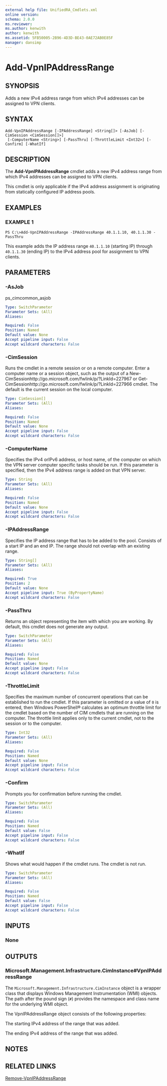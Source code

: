 ```yaml
---
external help file: UnifiedRA_Cmdlets.xml
online version: 
schema: 2.0.0
ms.reviewer:
ms.author: kenwith
author: kenwith
ms.assetid: 5FB50005-2B96-4D3D-BE43-0AE72AB0E85F
manager: dansimp
---
```


# Add-VpnIPAddressRange

## SYNOPSIS
Adds a new IPv4 address range from which IPv4 addresses can be assigned to VPN clients.

## SYNTAX

```
Add-VpnIPAddressRange [-IPAddressRange] <String[]> [-AsJob] [-CimSession <CimSession[]>]
 [-ComputerName <String>] [-PassThru] [-ThrottleLimit <Int32>] [-Confirm] [-WhatIf]
```

## DESCRIPTION
The **Add-VpnIPAddressRange** cmdlet adds a new IPv4 address range from which IPv4 addresses can be assigned to VPN clients.

This cmdlet is only applicable if the IPv4 address assignment is originating from statically configured IP address pools.

## EXAMPLES

### EXAMPLE 1
```
PS C:\>Add-VpnIPAddressRange -IPAddressRange 40.1.1.10, 40.1.1.30 -PassThru
```

This example adds the IP address range `40.1.1.10` (starting IP) through `40.1.1.30` (ending IP) to the IPv4 address pool for assignment to VPN clients.

## PARAMETERS

### -AsJob
ps_cimcommon_asjob

```yaml
Type: SwitchParameter
Parameter Sets: (All)
Aliases: 

Required: False
Position: Named
Default value: None
Accept pipeline input: False
Accept wildcard characters: False
```

### -CimSession
Runs the cmdlet in a remote session or on a remote computer.
Enter a computer name or a session object, such as the output of a New-CimSessionhttp://go.microsoft.com/fwlink/p/?LinkId=227967 or Get-CimSessionhttp://go.microsoft.com/fwlink/p/?LinkId=227966 cmdlet.
The default is the current session on the local computer.

```yaml
Type: CimSession[]
Parameter Sets: (All)
Aliases: 

Required: False
Position: Named
Default value: None
Accept pipeline input: False
Accept wildcard characters: False
```

### -ComputerName
Specifies the IPv4 orIPv6 address, or host name, of the computer on which the VPN server computer specific tasks should be run.
If this parameter is specified, then the IPv4 address range is added on that VPN server.

```yaml
Type: String
Parameter Sets: (All)
Aliases: 

Required: False
Position: Named
Default value: None
Accept pipeline input: False
Accept wildcard characters: False
```

### -IPAddressRange
Specifies the IP address range that has to be added to the pool.
Consists of a start IP and an end IP.
The range should not overlap with an existing range.

```yaml
Type: String[]
Parameter Sets: (All)
Aliases: 

Required: True
Position: 2
Default value: None
Accept pipeline input: True (ByPropertyName)
Accept wildcard characters: False
```

### -PassThru
Returns an object representing the item with which you are working.
By default, this cmdlet does not generate any output.

```yaml
Type: SwitchParameter
Parameter Sets: (All)
Aliases: 

Required: False
Position: Named
Default value: None
Accept pipeline input: False
Accept wildcard characters: False
```

### -ThrottleLimit
Specifies the maximum number of concurrent operations that can be established to run the cmdlet.
If this parameter is omitted or a value of `0` is entered, then Windows PowerShell® calculates an optimum throttle limit for the cmdlet based on the number of CIM cmdlets that are running on the computer.
The throttle limit applies only to the current cmdlet, not to the session or to the computer.

```yaml
Type: Int32
Parameter Sets: (All)
Aliases: 

Required: False
Position: Named
Default value: None
Accept pipeline input: False
Accept wildcard characters: False
```

### -Confirm
Prompts you for confirmation before running the cmdlet.

```yaml
Type: SwitchParameter
Parameter Sets: (All)
Aliases: 

Required: False
Position: Named
Default value: False
Accept pipeline input: False
Accept wildcard characters: False
```

### -WhatIf
Shows what would happen if the cmdlet runs.
The cmdlet is not run.

```yaml
Type: SwitchParameter
Parameter Sets: (All)
Aliases: 

Required: False
Position: Named
Default value: False
Accept pipeline input: False
Accept wildcard characters: False
```

## INPUTS

### None

## OUTPUTS

### Microsoft.Management.Infrastructure.CimInstance#VpnIPAddressRange
The `Microsoft.Management.Infrastructure.CimInstance` object is a wrapper class that displays Windows Management Instrumentation (WMI) objects.
The path after the pound sign (`#`) provides the namespace and class name for the underlying WMI object.

The VpnIPAddressRange object consists of the following properties: 

The starting IPv4 address of the range that was added. 

The ending IPv4 address of the range that was added.

## NOTES

## RELATED LINKS

[Remove-VpnIPAddressRange](./Remove-VpnIPAddressRange.md)

